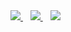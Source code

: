 <a href="http://lavi.kro.kr/">
  <img src="https://img.shields.io/badge/Homepage-930050?style=flat-square&logo=HomeAdvisor&logoColor=white"/>
</a>
&nbsp;&nbsp;
<a href="#">
  <img src="https://img.shields.io/badge/%EB%9D%BC%EB%B9%84%20lavi%232253-5865F2?style=flat-square&logo=Discord&logoColor=white"/>
</a>
&nbsp;&nbsp;
<a href="https://wakatime.com/@lavi27">
  <img src="https://wakatime.com/badge/user/1196296a-6a7c-4863-a9d7-455d612e5af1.svg"/>
</a>
